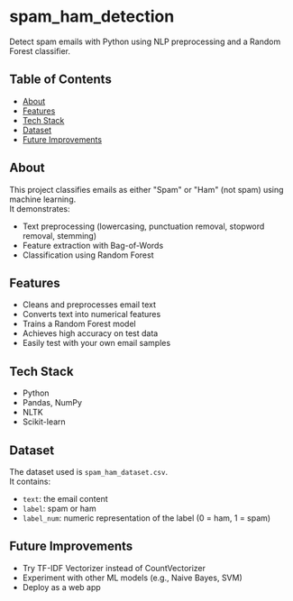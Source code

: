 # spam_ham_detection
Detect spam emails with Python using NLP preprocessing and a Random Forest classifier.

## Table of Contents
- [About](#about)
- [Features](#features)
- [Tech Stack](#tech-stack)
- [Dataset](#dataset)
- [Future Improvements](#future-improvements)


## About
This project classifies emails as either "Spam" or "Ham" (not spam) using machine learning.  
It demonstrates:
- Text preprocessing (lowercasing, punctuation removal, stopword removal, stemming)
- Feature extraction with Bag-of-Words
- Classification using Random Forest


## Features
- Cleans and preprocesses email text
- Converts text into numerical features
- Trains a Random Forest model
- Achieves high accuracy on test data
- Easily test with your own email samples


## Tech Stack
- Python 
- Pandas, NumPy
- NLTK
- Scikit-learn

## Dataset
The dataset used is `spam_ham_dataset.csv`.  
It contains:
- `text`: the email content
- `label`: spam or ham
- `label_num`: numeric representation of the label (0 = ham, 1 = spam)

## Future Improvements
- Try TF-IDF Vectorizer instead of CountVectorizer
- Experiment with other ML models (e.g., Naive Bayes, SVM)
- Deploy as a web app





